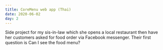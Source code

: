```yaml
---
title: CoreMenu web app (Thai)
date: 2020-06-02
day: 2
---
```


Side project for my sis-in-law which she opens a local restaurant then have her customers asked for food order via Facebook messenger. Their first question is Can I see the food menu?
